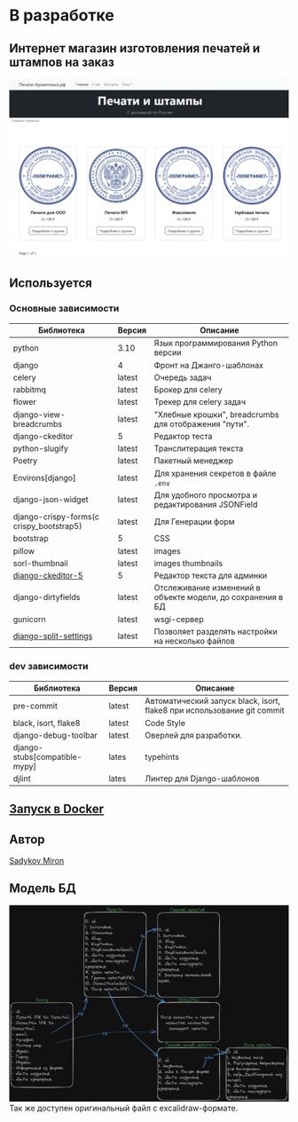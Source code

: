 # В разработке

## Интернет магазин изготовления печатей и штампов на заказ

![Картинка-Пример](images/img.png)

## Используется

### Основные зависимости
| Библиотека | Версия | Описание |
| --- | --- | --- |
| python | 3.10 | Язык программирования Python версии |
| django | 4 | Фронт на Джанго-шаблонах|
| celery | latest | Очередь задач |
| rabbitmq | latest | Брокер для celery |
| flower | latest | Трекер для celery задач |
| django-view-breadcrumbs | latest | "Хлебные крошки", breadcrumbs для отображения "пути". |
| django-ckeditor | 5 | Редактор теста |
| python-slugify | latest | Транслитерация текста |
| Poetry | latest | Пакетный менеджер |
| Environs[django] | latest | Для хранения секретов в файле `.env` |
| django-json-widget| latest | Для удобного просмотра и редактирования JSONField|
| django-crispy-forms(c crispy_bootstrap5) | latest | Для Генерации форм |
| bootstrap | 5 | CSS |
| pillow | latest| images |
| sorl-thumbnail | latest| images thumbnails |
| [django-ckeditor-5](https://github.com/hvlads/django-ckeditor-5) | 5 | Редактор текста для админки |
| django-dirtyfields | latest | Отслеживание изменений в объекте модели, до сохранения в БД|
| gunicorn | latest | wsgi-сервер |
| [django-split-settings](https://github.com/wemake-services/django-split-settings) | latest | Позволяет разделять настройки на несколько файлов |

### dev зависимости
| Библиотека | Версия | Описание |
| --- | --- | --- |
| pre-commit | latest | Автоматический запуск black, isort, flake8 при использование git commit |
| black, isort, flake8 | latest | Code Style |
| django-debug-toolbar | latest | Оверлей для разработки. |
| django-stubs[compatible-mypy] | lates | typehints |
| djlint | lates | Линтер для Django-шаблонов |

## [Запуск в Docker](/infra/infra.md)

## Автор

[Sadykov Miron](https://github.com/Reagent992)


## Модель БД
![Модель БД](images/models.png)
Так же доступен оригинальный файл с excalidraw-формате.
